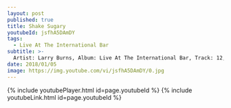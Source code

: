 ```yaml
---
layout: post
published: true
title: Shake Sugary
youtubeId: jsfhA5DAmDY
tags:
  - Live At The International Bar
subtitle: >-
  Artist: Larry Burns, Album: Live At The International Bar, Track: 12, Title Shake Sugary
date: 2018/01/05
image: https://img.youtube.com/vi/jsfhA5DAmDY/0.jpg
---
```

{% include youtubePlayer.html id=page.youtubeId %}
{% include youtubeLink.html id=page.youtubeId %}